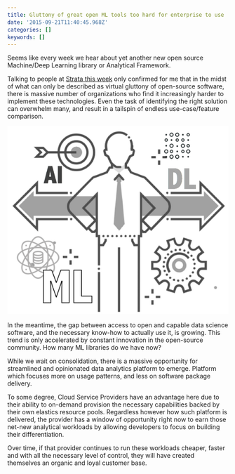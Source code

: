 ```yaml
---
title: Gluttony of great open ML tools too hard for enterprise to use
date: '2015-09-21T11:40:45.968Z'
categories: []
keywords: []
---
```


Seems like every week we hear about yet another new open source Machine/Deep Learning library or Analytical Framework.

Talking to people at [Strata this week](http://conferences.oreilly.com/strata/hadoop-big-data-eu) only confirmed for me that in the midst of what can only be described as virtual gluttony of open-source software, there is massive number of organizations who find it increasingly harder to implement these technologies. Even the task of identifying the right solution can overwhelm many, and result in a tailspin of endless use-case/feature comparison.

![](/images/1__oCxKnr9N__eMQhIiLedFtew.png)

In the meantime, the gap between access to open and capable data science software, and the necessary know-how to actually use it, is growing. This trend is only accelerated by constant innovation in the open-source community. How many ML libraries do we have now?

While we wait on consolidation, there is a massive opportunity for streamlined and opinionated data analytics platform to emerge. Platform which focuses more on usage patterns, and less on software package delivery.

To some degree, Cloud Service Providers have an advantage here due to their ability to on-demand provision the necessary capabilities backed by their own elastics resource pools. Regardless however how such platform is delivered, the provider has a window of opportunity right now to earn those net-new analytical workloads by allowing developers to focus on building their differentiation.

Over time, if that provider continues to run these workloads cheaper, faster and with all the necessary level of control, they will have created themselves an organic and loyal customer base.